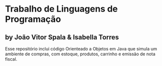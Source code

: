 # Trabalho de Linguagens de Programação

## by João Vitor Spala & Isabella Torres

Esse repositório inclui código Orienteado a Objetos em Java que simula um ambiente de compras, com estoque, produtos, carrinho e emissão de nota fiscal.
